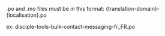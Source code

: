 .po and .mo files must be in this format:
{translation-domain}-{localisation}.po

ex:
disciple-tools-bulk-contact-messaging-fr_FR.po
